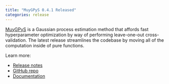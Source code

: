 ```yaml
---
title: "MuyGPyS 0.4.1 Released"
categories: release
---
```


[MuyGPyS](https://github.com/LLNL/MuyGPyS) is a Gaussian process estimation method that affords fast hyperparameter optimization by way of performing leave-one-out cross-validation. The latest release streamlines the codebase by moving all of the computation inside of pure functions.

Learn more:
- [Release notes](https://github.com/LLNL/MuyGPyS/releases/tag/v0.4.1)
- [GitHub repo](https://github.com/LLNL/MuyGPyS)
- [Documentation](https://muygpys.readthedocs.io/en/latest/)

